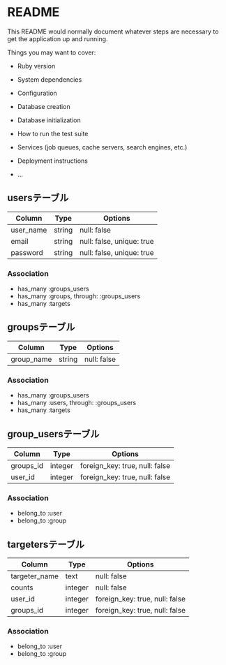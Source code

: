 # README

This README would normally document whatever steps are necessary to get the
application up and running.

Things you may want to cover:

* Ruby version

* System dependencies

* Configuration

* Database creation

* Database initialization

* How to run the test suite

* Services (job queues, cache servers, search engines, etc.)

* Deployment instructions

* ...


## usersテーブル

|Column|Type|Options|
|------|----|-------|
|user_name|string|null: false|
|email|string|null: false, unique: true|
|password|string|null: false, unique: true|

### Association
- has_many :groups_users
- has_many :groups, through: :groups_users
- has_many :targets


## groupsテーブル

|Column|Type|Options|
|------|----|-------|
|group_name|string|null: false|

### Association
- has_many :groups_users
- has_many :users, through: :groups_users
- has_many :targets


## group_usersテーブル

|Column|Type|Options|
|------|----|-------|
|groups_id|integer|foreign_key: true, null: false|
|user_id|integer|foreign_key: true, null: false|


### Association
- belong_to  :user
- belong_to :group


## targetersテーブル

|Column|Type|Options|
|------|----|-------|
|targeter_name|text|null: false|
|counts|integer|null: false|
|user_id|integer|foreign_key: true, null: false|
|groups_id|integer|foreign_key: true, null: false|

### Association
- belong_to :user
- belong_to :group
